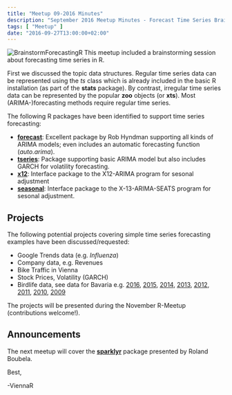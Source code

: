 ```yaml
---
title: "Meetup 09-2016 Minutes"
description: "September 2016 Meetup Minutes - Forecast Time Series Brainstorming"
tags: [ "Meetup" ]
date: "2016-09-27T13:00:00+02:00"
---
```


![BrainstormForecastingR](/img/meetup_201609.JPG) 
This meetup included a brainstorming session about forecasting time series in R.  

<!--more-->

First we discussed the topic data structures. Regular time series data can be represented using the *ts* class which is already included in the basic R installation (as part of the **stats** package). By contrast, irregular time series data can be represented by the popular **zoo** objects (or **xts**). Most (ARIMA-)forecasting methods require regular time series.

The following R packages have been identified to support time series forecasting:
- [**forecast**](https://CRAN.R-project.org/package=forecast): Excellent package by Rob Hyndman supporting all kinds of ARIMA models; even includes an automatic forecasting function (*auto.arima*).
- [**tseries**](https://CRAN.R-project.org/package=tseries): Package supporting basic ARIMA model but also includes GARCH for volatility forecasting.
- [**x12**](https://cran.r-project.org/package=x12): Interface package to the X12-ARIMA program for sesonal adjustment
- [**seasonal**](https://cran.r-project.org/package=seasonal): Interface package to the X-13-ARIMA-SEATS program for sesonal adjustment.

## Projects
The following potential projects covering simple time series forecasting examples have been discussed/requested:
- Google Trends data (e.g. *Influenza*)
- Company data, e.g. Revenues
- Bike Traffic in Vienna
- Stock Prices, Volatility (GARCH)
- Birdlife data, see data for Bavaria e.g.
[2016](http://www.stunde-der-wintervoegel.de/index.php?id=auswertung&land=Bayern), 
[2015](http://sdw2015.lbv.de/index.php?id=auswertung&land=Bayern),
[2014](http://sdw2014.lbv.de/index.php?id=auswertung&land=Bayern),
[2013](http://sdw2013.lbv.de/index.php?id=auswertung&land=Bayern),
[2012](http://sdw2012.lbv.de/index.php?id=auswertung&land=Bayern),
[2011](http://sdw2011.lbv.de/index.php?id=auswertung&land=Bayern),
[2010](http://sdw2010.lbv.de/index.php?id=auswertung&land=Bayern),
[2009](http://sdw2009.lbv.de/index.php?id=auswertung&land=Bayern)

The projects will be presented during the November R-Meetup (contributions welcome!).

## Announcements
The next meetup will cover the [**sparklyr**](http://spark.rstudio.com) package presented by Roland Boubela.

Best,

  -ViennaR
 
